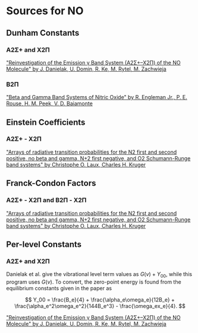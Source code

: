 # Sources for NO

## Dunham Constants

### A2Σ+ and X2Π

["Reinvestigation of the Emission γ Band System (A2Σ+–X2Π) of the NO Molecule" by J. Danielak, U. Domin, R. Ke, M. Rytel, M. Zachwieja](https://doi.org/10.1006/jmsp.1996.7181)

### B2Π

["Beta and Gamma Band Systems of Nitric Oxide" by R. Engleman Jr., P. E. Rouse, H. M. Peek, V. D. Baiamonte](https://doi.org/10.2172/4128104)

## Einstein Coefficients

### A2Σ+ - X2Π

["Arrays of radiative transition probabilities for the N2 first and second positive, no beta and gamma, N+2 first negative, and O2 Schumann-Runge band systems" by Christophe O. Laux, Charles H. Kruger](https://doi.org/10.1016/0022-4073(92)90003-M)

## Franck-Condon Factors

### A2Σ+ - X2Π and B2Π - X2Π

["Arrays of radiative transition probabilities for the N2 first and second positive, no beta and gamma, N+2 first negative, and O2 Schumann-Runge band systems" by Christophe O. Laux, Charles H. Kruger](https://doi.org/10.1016/0022-4073(92)90003-M)

## Per-level Constants

### A2Σ+ and X2Π

Danielak et al. give the vibrational level term values as $G(v) + Y_00$, while this program uses $G(v)$. To convert, the zero-point energy is found from the equilibrium constants given in the paper as

$$
Y_00 = \frac{B_e}{4} + \frac{\alpha_e\omega_e}{12B_e} + \frac{\alpha_e^2\omega_e^2}{144B_e^3} - \frac{\omega_ex_e}{4}.
$$

["Reinvestigation of the Emission γ Band System (A2Σ+–X2Π) of the NO Molecule" by J. Danielak, U. Domin, R. Ke, M. Rytel, M. Zachwieja](https://doi.org/10.1006/jmsp.1996.7181)
